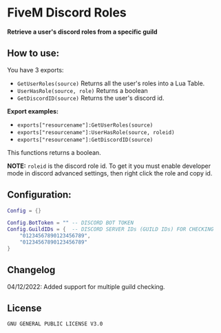 # FiveM Discord Roles
**Retrieve a user's discord roles from a specific guild**

## How to use:

You have 3 exports:

* `GetUserRoles(source)` Returns all the user's roles into a Lua Table.
* `UserHasRole(source, role)` Returns a boolean
* `GetDiscordID(source)` Returns the user's discord id.

**Export examples:**

* `exports["resourcename"]:GetUserRoles(source)`
* `exports["resourcename"]:UserHasRole(source, roleid)`
* `exports["resourcename"]:GetDiscordID(source)`

This functions returns a boolean.

**NOTE:** `roleid` is the discord role id.
To get it you must enable developer mode in discord advanced settings, then right click the role and copy id.

## Configuration:
```lua
Config = {}

Config.BotToken = "" -- DISCORD BOT TOKEN
Config.GuildIDs = {  -- DISCORD SERVER IDs (GUILD IDs) FOR CHECKING
	"01234567890123456789",
	"01234567890123456789"
}
```

## Changelog

04/12/2022:
Added support for multiple guild checking.


## License 
`GNU GENERAL PUBLIC LICENSE V3.0`
